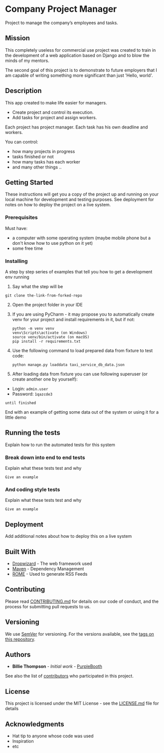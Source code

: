 # Company Project Manager

Project to manage the company’s employees and tasks.

## Mission
This completely useless for commercial use project was created to train in the development of a web application based on Django and to blow the minds of my mentors.

The second goal of this project is to demonstrate to future employers that I am capable of writing something more significant than just 'Hello, world'.

## Description

This app created to make life easier for managers.
- Create project and control its execution.
- Add tasks for project and assign workers.

Each project has project manager.
Each task has his own deadline and workers.

You can control:
- how many projects in progress
- tasks finished or not 
- how many tasks has each worker
- and many other things ..




## Getting Started

These instructions will get you a copy of the project up and running on your local machine for development and testing purposes. See deployment for notes on how to deploy the project on a live system.

### Prerequisites

Must have:
- a computer with some operating system (maybe mobile phone but
a don't know how to use python on it yet)
- some free time

### Installing

A step by step series of examples that tell you how to get a development env running

1. Say what the step will be
```
git clone the-link-from-forked-repo
```
2. Open the project folder in your IDE
3. If you are using PyCharm - it may propose you to automatically create venv for your project and install requirements in it, but if not:
    ```
    python -m venv venv
    venv\Scripts\activate (on Windows)
    source venv/bin/activate (on macOS)
    pip install -r requirements.txt
    ```

4. Use the following command to load prepared data from fixture to test code:
    ```
    python manage.py loaddata taxi_service_db_data.json
    ```

5. After loading data from fixture you can use following superuser (or create another one by yourself):
  - Login: `admin.user`
  - Password: `1qazcde3`


```
until finished
```

End with an example of getting some data out of the system or using it for a little demo

## Running the tests

Explain how to run the automated tests for this system

### Break down into end to end tests

Explain what these tests test and why

```
Give an example
```

### And coding style tests

Explain what these tests test and why

```
Give an example
```

## Deployment

Add additional notes about how to deploy this on a live system

## Built With

* [Dropwizard](http://www.dropwizard.io/1.0.2/docs/) - The web framework used
* [Maven](https://maven.apache.org/) - Dependency Management
* [ROME](https://rometools.github.io/rome/) - Used to generate RSS Feeds

## Contributing

Please read [CONTRIBUTING.md](https://gist.github.com/PurpleBooth/b24679402957c63ec426) for details on our code of conduct, and the process for submitting pull requests to us.

## Versioning

We use [SemVer](http://semver.org/) for versioning. For the versions available, see the [tags on this repository](https://github.com/your/project/tags). 

## Authors

* **Billie Thompson** - *Initial work* - [PurpleBooth](https://github.com/PurpleBooth)

See also the list of [contributors](https://github.com/your/project/contributors) who participated in this project.

## License

This project is licensed under the MIT License - see the [LICENSE.md](LICENSE.md) file for details

## Acknowledgments

* Hat tip to anyone whose code was used
* Inspiration
* etc

